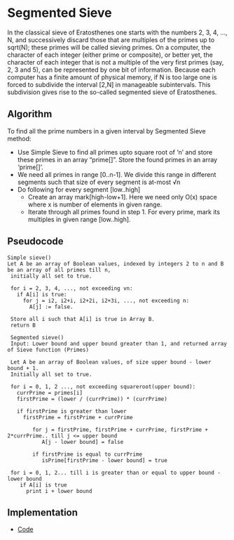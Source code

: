# Segmented Sieve

In the classical sieve of Eratosthenes one starts with the numbers 2, 3, 4, ..., N, and successively discard those that are multiples of the primes up to sqrt(N); these primes will be called sieving primes. On a computer, the character of each integer (either prime or composite), or better yet, the character of each integer that is not a multiple of the very first primes (say, 2, 3 and 5), can be represented by one bit of information. Because each computer has a finite amount of physical memory, if N is too large one is forced to subdivide the interval [2,N] in manageable subintervals. This subdivision gives rise to the so-called segmented sieve of Eratosthenes.



## Algorithm
To find all the prime numbers in a given interval by Segmented Sieve method:
- Use Simple Sieve to find all primes upto square root of ‘n’ and store these primes in an array “prime[]”. Store the found primes in an array ‘prime[]’.
- We need all primes in range [0..n-1]. We divide this range in different segments such that size of every segment is at-most √n
- Do following for every segment [low..high]
    - Create an array mark[high-low+1]. Here we need only O(x) space where x is number of elements in given range.
    - Iterate through all primes found in step 1. For every prime, mark its multiples in given range [low..high].


## Pseudocode
```
Simple sieve()
Let A be an array of Boolean values, indexed by integers 2 to n and B be an array of all primes till n,
 initially all set to true.
 
 for i = 2, 3, 4, ..., not exceeding vn:
   if A[i] is true:
     for j = i2, i2+i, i2+2i, i2+3i, ..., not exceeding n:
       A[j] := false.
 
 Store all i such that A[i] is true in Array B.
 return B
 
 Segmented sieve()
 Input: Lower bound and upper bound greater than 1, and returned array of Sieve function (Primes)
 
 Let A be an array of Boolean values, of size upper bound - lower bound + 1.
 Initially all set to true.
 
 for i = 0, 1, 2 ..., not exceeding squareroot(upper bound):
   currPrime = primes[i]
   firstPrime = (lower / (currPrime)) * (currPrime)
   
   if firstPrime is greater than lower
     firstPrime = firstPrime + currPrime
     
        for j = firstPrime, firstPrime + currPrime, firstPrime + 2*currPrime.. till j <= upper bound
           A[j - lower bound] = false
           
        if firstPrime is equal to currPrime        
           isPrime[firstPrime - lower bound] = true
           
 for i = 0, 1, 2... till i is greater than or equal to upper bound - lower bound
    if A[i] is true
      print i + lower bound     

```


## Implementation

*  [Code](https://www.geeksforgeeks.org/segmented-sieve/)
